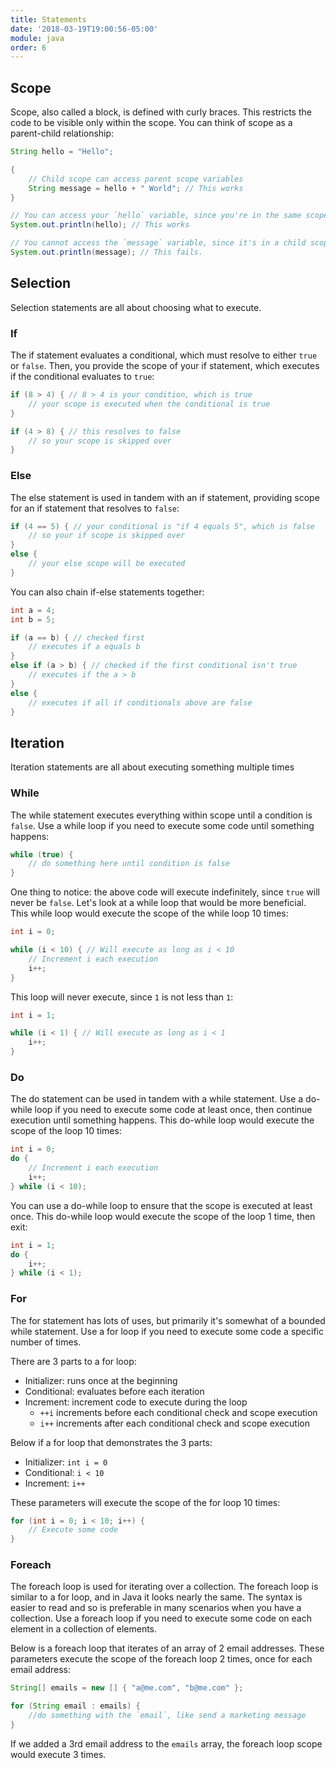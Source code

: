 ```yaml
---
title: Statements
date: '2018-03-19T19:00:56-05:00'
module: java
order: 6
---
```


## Scope

Scope, also called a block, is defined with curly braces. This restricts the code to be visible only within the scope. You can think of scope as a parent-child relationship:

```java
String hello = "Hello";

{
    // Child scope can access parent scope variables
    String message = hello + " World"; // This works
}

// You can access your `hello` variable, since you're in the same scope
System.out.println(hello); // This works

// You cannot access the `message` variable, since it's in a child scope
System.out.println(message); // This fails.
```

## Selection

Selection statements are all about choosing what to execute.

### If

The if statement evaluates a conditional, which must resolve to either `true` or `false`. Then, you provide the scope of your if statement, which executes if the conditional evaluates to `true`:

```java
if (8 > 4) { // 8 > 4 is your condition, which is true
    // your scope is executed when the conditional is true
}

if (4 > 8) { // this resolves to false
    // so your scope is skipped over
}
```

### Else

The else statement is used in tandem with an if statement, providing scope for an if statement that resolves to `false`:

```java
if (4 == 5) { // your conditional is "if 4 equals 5", which is false
    // so your if scope is skipped over
}
else {
    // your else scope will be executed
}
```

You can also chain if-else statements together:

```java
int a = 4;
int b = 5;

if (a == b) { // checked first
    // executes if a equals b
}
else if (a > b) { // checked if the first conditional isn't true
    // executes if the a > b
}
else {
    // executes if all if conditionals above are false
}
```

## Iteration

Iteration statements are all about executing something multiple times

### While

The while statement executes everything within scope until a condition is `false`. Use a while loop if you need to execute some code until something happens:

```java
while (true) {
    // do something here until condition is false
}
```

One thing to notice: the above code will execute indefinitely, since `true` will never be `false`. Let's look at a while loop that would be more beneficial. This while loop would execute the scope of the while loop 10 times:

```java
int i = 0;

while (i < 10) { // Will execute as long as i < 10
    // Increment i each execution
    i++;
}
```

This loop will never execute, since `1` is not less than `1`:

```java
int i = 1;

while (i < 1) { // Will execute as long as i < 1
    i++;
}
```

### Do

The do statement can be used in tandem with a while statement. Use a do-while loop if you need to execute some code at least once, then continue execution until something happens. This do-while loop would execute the scope of the loop 10 times:

```java
int i = 0;
do {
    // Increment i each execution
    i++;
} while (i < 10);
```

You can use a do-while loop to ensure that the scope is executed at least once. This do-while loop would execute the scope of the loop 1 time, then exit:

```java
int i = 1;
do {
    i++;
} while (i < 1);
```

### For

The for statement has lots of uses, but primarily it's somewhat of a bounded while statement. Use a for loop if you need to execute some code a specific number of times.

There are 3 parts to a for loop:

* Initializer: runs once at the beginning
* Conditional: evaluates before each iteration
* Increment: increment code to execute during the loop
  * `++i` increments before each conditional check and scope execution
  * `i++` increments after each conditional check and scope execution

Below if a for loop that demonstrates the 3 parts:

* Initializer: `int i = 0`
* Conditional: `i < 10`
* Increment: `i++`

These parameters will execute the scope of the for loop 10 times:

```java
for (int i = 0; i < 10; i++) {
    // Execute some code
}
```

### Foreach

The foreach loop is used for iterating over a collection. The foreach loop is similar to a for loop, and in Java it looks nearly the same. The syntax is easier to read and so is preferable in many scenarios when you have a collection. Use a foreach loop if you need to execute some code on each element in a collection of elements.

Below is a foreach loop that iterates of an array of 2 email addresses. These parameters execute the scope of the foreach loop 2 times, once for each email address:

```java
String[] emails = new [] { "a@me.com", "b@me.com" };

for (String email : emails) {
    //do something with the `email`, like send a marketing message
}
```

If we added a 3rd email address to the `emails` array, the foreach loop scope would execute 3 times.
